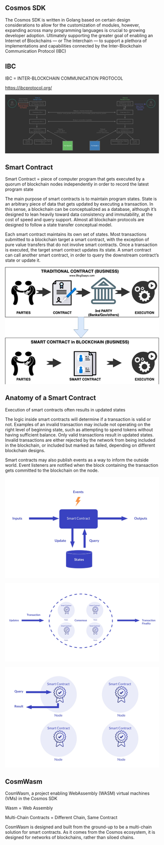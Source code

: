 

## Cosmos SDK

The Cosmos SDK is written in Golang based on certain design considerations to allow for the customization of modules, however, expanding across many programming languages is crucial to growing developer adoption. Ultimately supporting the greater goal of enabling an Internet of Blockchains — or The Interchain — to support a plethora of implementations and capabilities connected by the Inter-Blockchain Communication Protocol (IBC)

## IBC

IBC = INTER-BLOCKCHAIN COMMUNICATION PROTOCOL

https://ibcprotocol.org/

![IBC](/img/IBC.jpg)

## Smart Contract

Smart Contract = piece of computer program that gets executed by a quorum of blockchain nodes independently in order to record the latest program state

The main purpose of smart contracts is to maintain program states. State is an arbitrary piece of data that gets updated by executing a transaction. In this sense, a blockchain can be conceptualized as a database, although it’s designed to lean heavily toward data consistency and immutability, at the cost of speed and query support. Almost all blockchain protocols are designed to follow a state transfer conceptual model.

Each smart contract maintains its own set of states. Most transactions submitted to a blockchain target a smart contract, with the exception of pure value transfers that do not involve smart contracts. Once a transaction is executed, the target smart contract updates its state. A smart contract can call another smart contract, in order to query the downstream contract’s state or update it.

<p align="center">
  <img width="600" src="/img/Blockchain-Smart-Contract.jpg">
</p>

## Anatomy of a Smart Contract

Execution of smart contracts often results in updated states

The logic inside smart contracts will determine if a transaction is valid or not. Examples of an invalid transaction may include not operating on the right level of beginning state, such as attempting to spend tokens without having sufficient balance. Only valid transactions result in updated states. Invalid transactions are either rejected by the network from being included in the blockchain, or included but marked as failed, depending on different blockchain designs.

Smart contracts may also publish events as a way to inform the outside world. Event listeners are notified when the block containing the transaction gets committed to the blockchain on the node.

<p align="center">
  <img width="600" src="/img/Smart-Contract_Explained_1.jpg">
</p>

<p align="center">
  <img width="600" src="/img/Smart-Contract_Explained_2.jpg">
</p>

<p align="center">
  <img width="600" src="/img/Smart-Contract_Explained_3.jpg">
</p>


## CosmWasm

CosmWasm, a project enabling WebAssembly (WASM) virtual machines (VMs) in the Cosmos SDK

Wasm = Web Assembly

Multi-Chain Contracts = Different Chain, Same Contract

CosmWasm is designed and built from the ground-up to be a multi-chain solution for smart contracts.
As it comes from the Cosmos ecosystem, it is designed for networks of blockchains, rather than siloed chains.


